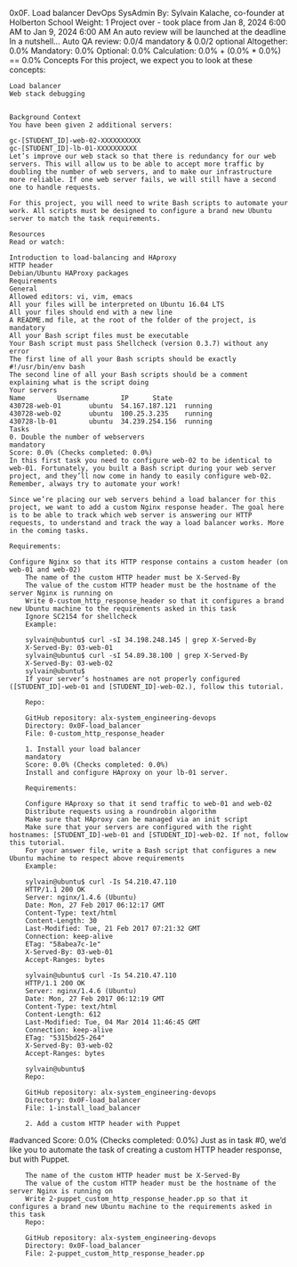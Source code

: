 0x0F. Load balancer
DevOps
SysAdmin
 By: Sylvain Kalache, co-founder at Holberton School
  Weight: 1
   Project over - took place from Jan 8, 2024 6:00 AM to Jan 9, 2024 6:00 AM
    An auto review will be launched at the deadline
    In a nutshell…
    Auto QA review: 0.0/4 mandatory & 0.0/2 optional
    Altogether:  0.0%
    Mandatory: 0.0%
    Optional: 0.0%
    Calculation:  0.0% + (0.0% * 0.0%)  == 0.0%
    Concepts
    For this project, we expect you to look at these concepts:

    Load balancer
    Web stack debugging


    Background Context
    You have been given 2 additional servers:

    gc-[STUDENT_ID]-web-02-XXXXXXXXXX
    gc-[STUDENT_ID]-lb-01-XXXXXXXXXX
    Let’s improve our web stack so that there is redundancy for our web servers. This will allow us to be able to accept more traffic by doubling the number of web servers, and to make our infrastructure more reliable. If one web server fails, we will still have a second one to handle requests.

    For this project, you will need to write Bash scripts to automate your work. All scripts must be designed to configure a brand new Ubuntu server to match the task requirements.

    Resources
    Read or watch:

    Introduction to load-balancing and HAproxy
    HTTP header
    Debian/Ubuntu HAProxy packages
    Requirements
    General
    Allowed editors: vi, vim, emacs
    All your files will be interpreted on Ubuntu 16.04 LTS
    All your files should end with a new line
    A README.md file, at the root of the folder of the project, is mandatory
    All your Bash script files must be executable
    Your Bash script must pass Shellcheck (version 0.3.7) without any error
    The first line of all your Bash scripts should be exactly #!/usr/bin/env bash
    The second line of all your Bash scripts should be a comment explaining what is the script doing
    Your servers
    Name        Username        IP      State   
    430728-web-01       ubuntu  54.167.187.121  running 
    430728-web-02       ubuntu  100.25.3.235    running 
    430728-lb-01        ubuntu  34.239.254.156  running 
    Tasks
    0. Double the number of webservers
    mandatory
    Score: 0.0% (Checks completed: 0.0%)
    In this first task you need to configure web-02 to be identical to web-01. Fortunately, you built a Bash script during your web server project, and they’ll now come in handy to easily configure web-02. Remember, always try to automate your work!

    Since we’re placing our web servers behind a load balancer for this project, we want to add a custom Nginx response header. The goal here is to be able to track which web server is answering our HTTP requests, to understand and track the way a load balancer works. More in the coming tasks.

    Requirements:

    Configure Nginx so that its HTTP response contains a custom header (on web-01 and web-02)
        The name of the custom HTTP header must be X-Served-By
        The value of the custom HTTP header must be the hostname of the server Nginx is running on
        Write 0-custom_http_response_header so that it configures a brand new Ubuntu machine to the requirements asked in this task
        Ignore SC2154 for shellcheck
        Example:

        sylvain@ubuntu$ curl -sI 34.198.248.145 | grep X-Served-By
        X-Served-By: 03-web-01
        sylvain@ubuntu$ curl -sI 54.89.38.100 | grep X-Served-By
        X-Served-By: 03-web-02
        sylvain@ubuntu$
        If your server’s hostnames are not properly configured ([STUDENT_ID]-web-01 and [STUDENT_ID]-web-02.), follow this tutorial.

        Repo:

        GitHub repository: alx-system_engineering-devops
        Directory: 0x0F-load_balancer
        File: 0-custom_http_response_header
             
        1. Install your load balancer
        mandatory
        Score: 0.0% (Checks completed: 0.0%)
        Install and configure HAproxy on your lb-01 server.

        Requirements:

        Configure HAproxy so that it send traffic to web-01 and web-02
        Distribute requests using a roundrobin algorithm
        Make sure that HAproxy can be managed via an init script
        Make sure that your servers are configured with the right hostnames: [STUDENT_ID]-web-01 and [STUDENT_ID]-web-02. If not, follow this tutorial.
        For your answer file, write a Bash script that configures a new Ubuntu machine to respect above requirements
        Example:

        sylvain@ubuntu$ curl -Is 54.210.47.110
        HTTP/1.1 200 OK
        Server: nginx/1.4.6 (Ubuntu)
        Date: Mon, 27 Feb 2017 06:12:17 GMT
        Content-Type: text/html
        Content-Length: 30
        Last-Modified: Tue, 21 Feb 2017 07:21:32 GMT
        Connection: keep-alive
        ETag: "58abea7c-1e"
        X-Served-By: 03-web-01
        Accept-Ranges: bytes

        sylvain@ubuntu$ curl -Is 54.210.47.110
        HTTP/1.1 200 OK
        Server: nginx/1.4.6 (Ubuntu)
        Date: Mon, 27 Feb 2017 06:12:19 GMT
        Content-Type: text/html
        Content-Length: 612
        Last-Modified: Tue, 04 Mar 2014 11:46:45 GMT
        Connection: keep-alive
        ETag: "5315bd25-264"
        X-Served-By: 03-web-02
        Accept-Ranges: bytes

        sylvain@ubuntu$
        Repo:

        GitHub repository: alx-system_engineering-devops
        Directory: 0x0F-load_balancer
        File: 1-install_load_balancer
             
        2. Add a custom HTTP header with Puppet
#advanced
        Score: 0.0% (Checks completed: 0.0%)
        Just as in task #0, we’d like you to automate the task of creating a custom HTTP header response, but with Puppet.

        The name of the custom HTTP header must be X-Served-By
        The value of the custom HTTP header must be the hostname of the server Nginx is running on
        Write 2-puppet_custom_http_response_header.pp so that it configures a brand new Ubuntu machine to the requirements asked in this task
        Repo:

        GitHub repository: alx-system_engineering-devops
        Directory: 0x0F-load_balancer
        File: 2-puppet_custom_http_response_header.pp
             
